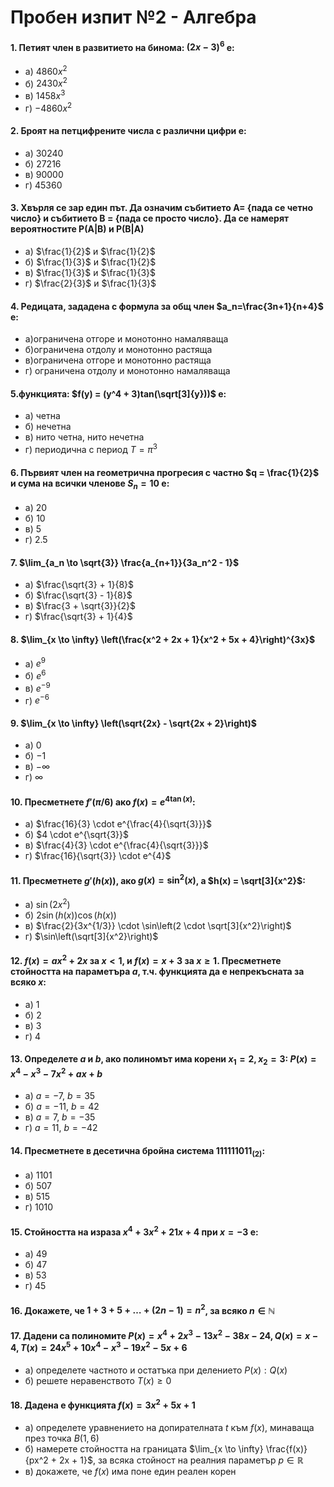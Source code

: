 # Пробен изпит №2 - Алгебра

#### 1. Петият член в развитието на бинома: $(2x - 3)^6$ е: 
- а) $4860x^2$  
- б) $2430x^2$  
- в) $1458x^3$  
- г) $-4860x^2$
#### 2. Броят на петцифрените числа с различни цифри е: 
- а) $30240$  
- б) $27216$  
- в) $90000$  
- г) $45360$
#### 3. Хвърля се зар един път. Да означим събитието A= {пада се четно число} и събитието B = {пада се просто число}. Да се намерят вероятностите P(A|B) и P(B|A) 
- а) $\frac{1}{2}$ и $\frac{1}{2}$  
- б) $\frac{1}{3}$ и $\frac{1}{2}$  
- в) $\frac{1}{3}$ и $\frac{1}{3}$  
- г) $\frac{2}{3}$ и $\frac{1}{3}$
#### 4. Редицата, зададена с формула за общ член $a_n=\frac{3n+1}{n+4}$ е: 
- а)ограничена отгоре и монотонно намаляваща 
- б)ограничена отдолу и монотонно растяща 
- в)ограничена отгоре и монотонно растяща 
- г) ограничена отдолу и монотонно намаляваща 
#### 5.функцията: $f(y) = (y^4 + 3)tan(\sqrt[3]{y}))$ e: 
- a) четна
- б) нечетна
- в) нито четна, нито нечетна
- г) периодична с период $T = \pi^3$
#### 6. Първият член на геометрична прогресия с частно $q = \frac{1}{2}$ и сума на всички членове $S_n = 10$ e:
- а) $20$  
- б) $10$  
- в) $5$  
- г) $2.5$
#### 7. $\lim_{a_n \to \sqrt{3}} \frac{a_{n+1}}{3a_n^2 - 1}$
- а) $\frac{\sqrt{3} + 1}{8}$  
- б) $\frac{\sqrt{3} - 1}{8}$  
- в) $\frac{3 + \sqrt{3}}{2}$  
- г) $\frac{\sqrt{3} + 1}{4}$
#### 8. $\lim_{x \to \infty} \left(\frac{x^2 + 2x + 1}{x^2 + 5x + 4}\right)^{3x}$
- а) $e^9$  
- б) $e^6$  
- в) $e^{-9}$  
- г) $e^{-6}$
#### 9. $\lim_{x \to \infty} \left(\sqrt{2x} - \sqrt{2x + 2}\right)$
- а) $0$  
- б) $-1$  
- в) $-\infty$  
- г) $\infty$
#### 10. Пресметнете $f'(\pi/6)$ ако $f(x) = e^{4\tan(x)}$:
- а) $\frac{16}{3} \cdot e^{\frac{4}{\sqrt{3}}}$  
- б) $4 \cdot e^{\sqrt{3}}$  
- в) $\frac{4}{3} \cdot e^{\frac{4}{\sqrt{3}}}$  
- г) $\frac{16}{\sqrt{3}} \cdot e^{4}$
#### 11. Пресметнете $g'(h(x))$, ако $g(x) = \sin^2(x)$, а $h(x) = \sqrt[3]{x^2}$:
- а) $\sin(2x^2)$  
- б) $2 \sin(h(x)) \cos(h(x))$  
- в) $\frac{2}{3x^{1/3}} \cdot \sin\left(2 \cdot \sqrt[3]{x^2}\right)$  
- г) $\sin\left(\sqrt[3]{x^2}\right)$
#### 12. $f(x) = ax^2 + 2x$ за $x < 1$, и $f(x) = x + 3$ за $x \geq 1$. Пресметнете стойността на параметъра $a$, т.ч. функцията да е непрекъсната за всяко $x$:
- а) $1$  
- б) $2$  
- в) $3$  
- г) $4$
#### 13. Определете $a$ и $b$, ако полиномът има корени $x_1=2, x_2=3$: $P(x) = x^4 - x^3 - 7 x^2 + a x + b$
- а) $a=-7,\ b=35$  
- б) $a=-11,\ b=42$  
- в) $a=7,\ b=-35$  
- г) $a=11,\ b=-42$ 
#### 14. Пресметнете в десетична бройна система $111111011_{(2)}$:
- а) $1101$  
- б) $507$  
- в) $515$  
- г) $1010$
#### 15. Стойността на израза $x^4 + 3x^2 + 21x + 4$ при $x = -3$ е:
- а) $49$  
- б) $47$  
- в) $53$  
- г) $45$


#### 16. Докажете, че $1 + 3 + 5 + \dots + (2n - 1) = n^2$, за всяко $n \in \mathbb{N}$

#### 17. Дадени са полиномите $P(x) = x^4 + 2x^3 - 13x^2 - 38x - 24, Q(x) = x-4, T(x) = 24x^5 + 10x^4 - x^3 - 19x^2 - 5x + 6$
- a) определете частното и остатъка при делението $P(x) : Q(x)$
- б) решете неравенството $T(x) \ge 0$

#### 18. Дадена е функцията $f(x) = 3x^2 + 5x + 1$ 
- a) определете уравнението на допирателната $t$ към $f(x)$, минаваща през точка $B(1, 6)$
- б) намерете стойността на границата $\lim_{x \to \infty} \frac{f(x)}{px^2 + 2x + 1}$, за всяка стойност на реалния параметър $p \in \mathbb{R}$
- в) докажете, че $f(x)$ има поне един реален корен
